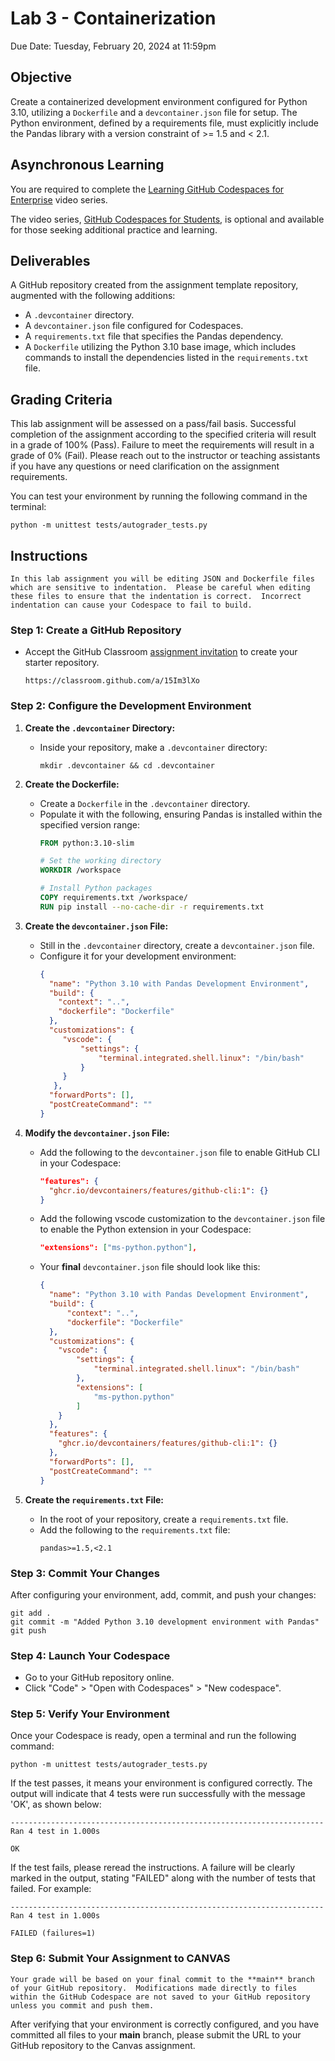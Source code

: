 # Lab 3 - Containerization

Due Date: Tuesday, February 20, 2024 at 11:59pm

## Objective
Create a containerized development environment configured for Python 3.10, utilizing a `Dockerfile` and a `devcontainer.json` file for setup. The Python environment, defined by a requirements file, must explicitly include the Pandas library with a version constraint of >= 1.5 and < 2.1.

## Asynchronous Learning
You are required to complete the [Learning GitHub Codespaces for Enterprise](https://www.linkedin.com/learning/learning-github-codespaces-for-enterprise) video series.  

The video series, [GitHub Codespaces for Students](https://www.linkedin.com/learning/github-codespaces-for-students), is optional and available for those seeking additional practice and learning.

## Deliverables
A GitHub repository created from the assignment template repository, augmented with the following additions:
- A `.devcontainer` directory.
- A `devcontainer.json` file configured for Codespaces.
- A `requirements.txt` file that specifies the Pandas dependency.
- A `Dockerfile` utilizing the Python 3.10 base image, which includes commands to install the dependencies listed in the `requirements.txt` file.


## Grading Criteria
This lab assignment will be assessed on a pass/fail basis. Successful completion of the assignment according to the specified criteria will result in a grade of 100% (Pass). Failure to meet the requirements will result in a grade of 0% (Fail). Please reach out to the instructor or teaching assistants if you have any questions or need clarification on the assignment requirements.

You can test your environment by running the following command in the terminal:

  ```python -m unittest tests/autograder_tests.py```



## Instructions

```{warning}
In this lab assignment you will be editing JSON and Dockerfile files which are sensitive to indentation.  Please be careful when editing these files to ensure that the indentation is correct.  Incorrect indentation can cause your Codespace to fail to build.
```

### Step 1: Create a GitHub Repository
 - Accept the GitHub Classroom [assignment invitation](https://classroom.github.com/a/15Im3lXo) to create your starter repository.
    ```
    https://classroom.github.com/a/15Im3lXo
    ```


### Step 2: Configure the Development Environment
1. **Create the `.devcontainer` Directory:**
   - Inside your repository, make a `.devcontainer` directory:
     ```
     mkdir .devcontainer && cd .devcontainer
     ```

2. **Create the Dockerfile:**
   - Create a `Dockerfile` in the `.devcontainer` directory.
   - Populate it with the following, ensuring Pandas is installed within the specified version range:
     ```Dockerfile
     FROM python:3.10-slim

     # Set the working directory
     WORKDIR /workspace

     # Install Python packages
     COPY requirements.txt /workspace/
     RUN pip install --no-cache-dir -r requirements.txt
     ```

3. **Create the `devcontainer.json` File:**
   - Still in the `.devcontainer` directory, create a `devcontainer.json` file.
   - Configure it for your development environment:
     ```json
     {
       "name": "Python 3.10 with Pandas Development Environment",
       "build": {
         "context": "..",
         "dockerfile": "Dockerfile"
       },
       "customizations": {
          "vscode": {
              "settings": {
                  "terminal.integrated.shell.linux": "/bin/bash"
              }
          }
        },
       "forwardPorts": [],
       "postCreateCommand": ""
     }
     ```

4. **Modify the `devcontainer.json` File:**
   - Add the following to the `devcontainer.json` file to enable GitHub CLI in your Codespace:
      ```json
      "features": {
        "ghcr.io/devcontainers/features/github-cli:1": {}
      }
      ```
    - Add the following vscode customization to the `devcontainer.json` file to enable the Python extension in your Codespace:
      ```json
      "extensions": ["ms-python.python"],
      ```
    - Your **final** `devcontainer.json` file should look like this:
      ```json
      {
        "name": "Python 3.10 with Pandas Development Environment",
        "build": {
            "context": "..",
            "dockerfile": "Dockerfile"
        },
        "customizations": {
          "vscode": {
              "settings": {
                  "terminal.integrated.shell.linux": "/bin/bash"
              },
              "extensions": [
                  "ms-python.python"
              ]
          }
        },
        "features": {
          "ghcr.io/devcontainers/features/github-cli:1": {}
        },
        "forwardPorts": [],
        "postCreateCommand": ""
      }
      ```
6. **Create the `requirements.txt` File:**
   - In the root of your repository, create a `requirements.txt` file.
   - Add the following to the `requirements.txt` file:
     ```
     pandas>=1.5,<2.1
     ```

### Step 3: Commit Your Changes
After configuring your environment, add, commit, and push your changes:

  ```
  git add .
  git commit -m "Added Python 3.10 development environment with Pandas"
  git push
  ```

### Step 4: Launch Your Codespace
- Go to your GitHub repository online.
- Click "Code" > "Open with Codespaces" > "New codespace".

### Step 5: Verify Your Environment

Once your Codespace is ready, open a terminal and run the following command:
  ```
  python -m unittest tests/autograder_tests.py
  ```

If the test passes, it means your environment is configured correctly. The output will indicate that 4 tests were run successfully with the message 'OK', as shown below:
  ```
  ----------------------------------------------------------------------
  Ran 4 test in 1.000s

  OK
  ```

If the test fails, please reread the instructions. A failure will be clearly marked in the output, stating "FAILED" along with the number of tests that failed. For example:
  ```
  ----------------------------------------------------------------------
  Ran 4 test in 1.000s

  FAILED (failures=1)
  ```

### Step 6: Submit Your Assignment to CANVAS

```{warning}
Your grade will be based on your final commit to the **main** branch of your GitHub repository.  Modifications made directly to files within the GitHub Codespace are not saved to your GitHub repository unless you commit and push them. 
```

After verifying that your environment is correctly configured, and you have committed all files to your **main** branch, please submit the URL to your GitHub repository to the Canvas assignment.
